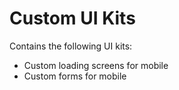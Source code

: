 # Custom UI Kits

Contains the following UI kits:
  - Custom loading screens for mobile
  - Custom forms for mobile
